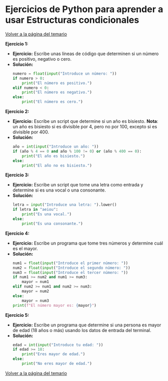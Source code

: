 # Ejercicios de Python para aprender a usar Estructuras condicionales
[Volver a la página del temario](https://github.com/maca-chan/python-ejercicios/tree/main)

**Ejercicio 1:**
- **Ejercicio:** Escribe unas líneas de código que determinen si un número es positivo, negativo o cero.
- **Solución:**
  ```python
  numero = float(input("Introduce un número: "))
  if numero > 0:
      print("El número es positivo.")
  elif numero < 0:
      print("El número es negativo.")
  else:
      print("El número es cero.")
  ```

**Ejercicio 2:**
- **Ejercicio:** Escribe un script que determine si un año es bisiesto. **Nota**: un año es bisiesto si es divisible por 4, pero no por 100, excepto si es divisible por 400.
- **Solución:**
  ```python
  año = int(input("Introduce un año: "))
  if (año % 4 == 0 and año % 100 != 0) or (año % 400 == 0):
      print("El año es bisiesto.")
  else:
      print("El año no es bisiesto.")
  ```

**Ejercicio 3:**
- **Ejercicio:** Escribe un script que tome una letra como entrada y determine si es una vocal o una consonante.
- **Solución:**
  ```python
  letra = input("Introduce una letra: ").lower()
  if letra in "aeiou":
      print("Es una vocal.")
  else:
      print("Es una consonante.")
  ```

**Ejercicio 4:**
- **Ejercicio:** Escribe un programa que tome tres números y determine cuál es el mayor.
- **Solución:**
  ```python
  num1 = float(input("Introduce el primer número: "))
  num2 = float(input("Introduce el segundo número: "))
  num3 = float(input("Introduce el tercer número: "))
  if num1 >= num2 and num1 >= num3:
      mayor = num1
  elif num2 >= num1 and num2 >= num3:
      mayor = num2
  else:
      mayor = num3
  print(f"El número mayor es: {mayor}")
  ```

**Ejercicio 5:**
- **Ejercicio:** Escribe un programa que determine si una persona es mayor de edad (18 años o más) usando los datos de entrada del terminal.
- **Solución:**
  ```python
  edad = int(input("Introduce tu edad: "))
  if edad >= 18:
      print("Eres mayor de edad.")
  else:
      print("No eres mayor de edad.")
  ```


[Volver a la página del temario](https://github.com/maca-chan/python-ejercicios/tree/main)
